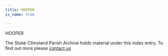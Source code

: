 ```yaml
---
title: HOOPER
is_name: true

---
```


HOOPER


The Stoke Climsland Parish Archive holds material under this index entry. To find out more please [contact us](/contact/)
